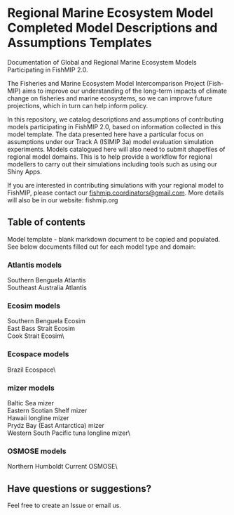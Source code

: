 # Regional Marine Ecosystem Model Completed Model Descriptions and Assumptions Templates

Documentation of Global and Regional Marine Ecosystem Models Participating in FishMIP 2.0.

The Fisheries and Marine Ecosystem Model Intercomparison Project (Fish-MIP) aims to improve our understanding of the long-term impacts of climate change on fisheries and marine ecosystems, so we can improve future projections, which in turn can help inform policy.

In this repository, we catalog descriptions and assumptions of contributing models participating in FishMIP 2.0, based on information collected in this model template. The data presented here have a particular focus on assumptions under our Track A (ISIMIP 3a) model evaluation simulation experiments. Models catalogued here will also need to submit shapefiles of regional model domains. This is to help provide a workflow for regional modellers to carry out their simulations including tools such as using our Shiny Apps.

If you are interested in contributing simulations with your regional model to FishMIP, please contact our fishmip.coordinators@gmail.com. More details will also be in our website: fishmip.org

## Table of contents
Model template - blank markdown document to be copied and populated. See below documents filled out for each model type and domain:

### Atlantis models
Southern Benguela Atlantis\
Southeast Australia Atlantis

### Ecosim models
Southern Benguela Ecosim\
East Bass Strait Ecosim\
Cook Strait Ecosim\

### Ecospace models
Brazil Ecospace\

### mizer models
Baltic Sea mizer\
Eastern Scotian Shelf mizer\
Hawaii longline mizer\
Prydz Bay (East Antarctica) mizer\
Western South Pacific tuna longline mizer\

### OSMOSE models
Northern Humboldt Current OSMOSE\




## Have questions or suggestions?
Feel free to create an Issue or email us.
